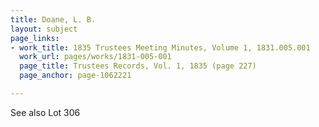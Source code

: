 ```yaml
---
title: Doane, L. B.
layout: subject
page_links:
- work_title: 1835 Trustees Meeting Minutes, Volume 1, 1831.005.001
  work_url: pages/works/1831-005-001
  page_title: Trustees Records, Vol. 1, 1835 (page 227)
  page_anchor: page-1062221

---
```

<p>See also Lot 306</p>